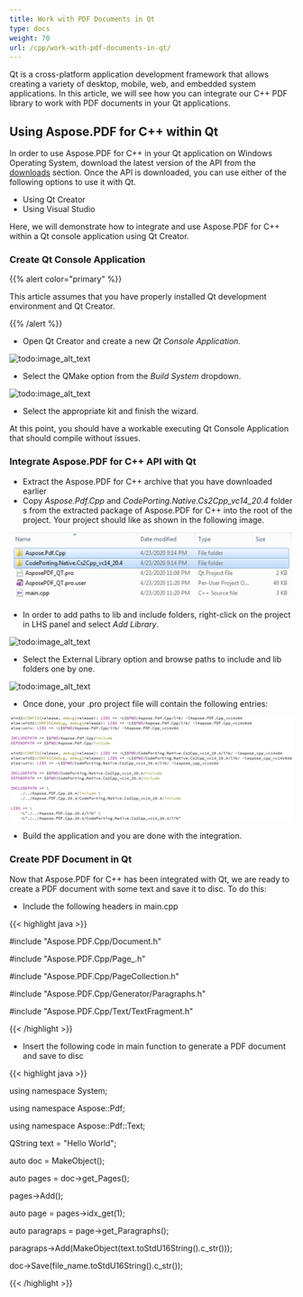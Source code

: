 ```yaml
---
title: Work with PDF Documents in Qt
type: docs
weight: 70
url: /cpp/work-with-pdf-documents-in-qt/
---
```


Qt is a cross-platform application development framework that allows creating a variety of desktop, mobile, web, and embedded system applications. In this article, we will see how you can integrate our C++ PDF library to work with PDF documents in your Qt applications.
## **Using Aspose.PDF for C++ within Qt**
In order to use Aspose.PDF for C++ in your Qt application on Windows Operating System, download the latest version of the API from the [downloads](https://downloads.aspose.com/pdf/cpp) section. Once the API is downloaded, you can use either of the following options to use it with Qt.

- Using Qt Creator
- Using Visual Studio

Here, we will demonstrate how to integrate and use Aspose.PDF for C++ within a Qt console application using Qt Creator.
### **Create Qt Console Application**
{{% alert color="primary" %}} 

This article assumes that you have properly installed Qt development environment and Qt Creator.

{{% /alert %}} 

- Open Qt Creator and create a new *Qt Console Application*.

![todo:image_alt_text](https://blog.aspose.com/wp-content/uploads/sites/2/2020/04/Qt-Console-Application.jpg)

- Select the QMake option from the *Build System* dropdown.

![todo:image_alt_text](https://blog.aspose.com/wp-content/uploads/sites/2/2020/04/Qt-Console-Application-QMake.jpg)

- Select the appropriate kit and finish the wizard.

At this point, you should have a workable executing Qt Console Application that should compile without issues.
### **Integrate Aspose.PDF for C++ API with Qt**
- Extract the Aspose.PDF for C++ archive that you have downloaded earlier
- Copy *Aspose.Pdf.Cpp* and *CodePorting.Native.Cs2Cpp_vc14_20.4* folders from the extracted package of Aspose.PDF for C++ into the root of the project. Your project should like as shown in the following image.

![todo:image_alt_text](work-with-pdf-documents-in-qt_1.png)

- In order to add paths to lib and include folders, right-click on the project in LHS panel and select *Add Library*.

![todo:image_alt_text](https://blog.aspose.com/wp-content/uploads/sites/2/2020/04/Add-Word-Library.jpg)

- Select the External Library option and browse paths to include and lib folders one by one.

![todo:image_alt_text](https://blog.aspose.com/wp-content/uploads/sites/2/2020/04/Add-Word-Library-2.jpg)

- Once done, your .pro project file will contain the following entries:

![todo:image_alt_text](work-with-pdf-documents-in-qt_2.png)

- Build the application and you are done with the integration.
### **Create PDF Document in Qt**
Now that Aspose.PDF for C++ has been integrated with Qt, we are ready to create a PDF document with some text and save it to disc. To do this:

- Include the following headers in main.cpp

{{< highlight java >}}

 #include "Aspose.PDF.Cpp/Document.h"

#include "Aspose.PDF.Cpp/Page_.h"

#include "Aspose.PDF.Cpp/PageCollection.h"

#include "Aspose.PDF.Cpp/Generator/Paragraphs.h"

#include "Aspose.PDF.Cpp/Text/TextFragment.h"

{{< /highlight >}}

- Insert the following code in main function to generate a PDF document and save to disc

{{< highlight java >}}

 using namespace System;

using namespace Aspose::Pdf;

using namespace Aspose::Pdf::Text;

QString text = "Hello World";

auto doc = MakeObject<Document>();

auto pages = doc->get_Pages();

pages->Add();

auto page = pages->idx_get(1);

auto paragraps = page->get_Paragraphs();

paragraps->Add(MakeObject<TextFragment>(text.toStdU16String().c_str()));

doc->Save(file_name.toStdU16String().c_str());

{{< /highlight >}}
